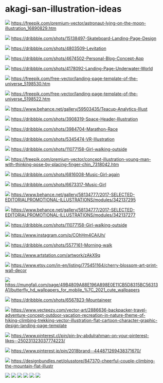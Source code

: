 # akagi-san-illustration-ideas

![](./images/astronaut-lying-on-the-moon.png)
https://freepik.com/premium-vector/astronaut-lying-on-the-moon-illustration_16890829.htm

![](./images/skateboad.jpg)
https://dribbble.com/shots/15138497-Skateboard-Landing-Page-Design

![](./images/feel-levitation.png)
https://dribbble.com/shots/4803509-Levitation

![](./images/space-cowboy.png)
https://dribbble.com/shots/4674502-Personal-Blog-Concept-App

![](./images/under-water.png)
https://dribbble.com/shots/4178092-Landing-Page-Underwater-World

![](./images/universe.png)
https://freepik.com/free-vector/landing-page-template-of-the-universe_5198530.htm

![](./images/universe2.png)
https://freepik.com/free-vector/landing-page-template-of-the-universe_5198522.htm

![](./images/relax.png)
https://www.behance.net/gallery/59503435/Teacup-Analytics-Illust

![](./images/space-header.png)
https://dribbble.com/shots/3908319-Space-Header-Illustration

![](./images/marathon.png)
https://dribbble.com/shots/3984704-Marathon-Race

![](./images/vr.png)
https://dribbble.com/shots/5345474-VR-Illustration

![](./images/.jpg)
https://dribbble.com/shots/11077158-Girl-walking-outside

![](./images/young-man.png)
https://freepik.com/premium-vector/concept-illustration-young-man-with-thinking-pose-by-placing-finger-chin_7318042.htm

![](./images/glassed-girl.png)
https://dribbble.com/shots/6816008-Music-Girl-again

![](./images/music-girl.png)
https://dribbble.com/shots/6673317-Music-Girl

![](./images/mountain.jpg)
https://www.behance.net/gallery/58134777/2017-SELECTED-EDITORIALPROMOTIONAL-ILLUSTRATIONS/modules/342137295

![](./images/editorial.jpg)
https://www.behance.net/gallery/58134777/2017-SELECTED-EDITORIALPROMOTIONAL-ILLUSTRATIONS/modules/342137277

![](./images/girl-outside.jpg)
https://dribbble.com/shots/11077158-Girl-walking-outside

![](./images/walking-road.jpg)
https://www.instagram.com/p/COhHm4CAiUh/

![](./images/morning-walk.png)
https://dribbble.com/shots/5577161-Morning-walk

![](./images/dog-and-girl.jpg)
https://www.artstation.com/artwork/zAkX9q

![](./images/cherry-blossum.png)
https://www.etsy.com/in-en/listing/775451164/cherry-blossom-art-print-wall-decor

![](./images/Butterfly-HD-Wallpapers-For-Mobile.jpg)
https://mungfali.com/page/49B4809A88E196A898E0E11CB5D8315BC56313A1/butterfly_hd_wallpapers_for_mobile_%7C_2021_cute_wallpapers

![](./images/mountaineer.png)
https://dribbble.com/shots/6567823-Mountaineer

![](./images/hiking.jpg)
https://www.vecteezy.com/vector-art/2886636-backpacker-travel-adventure-concept-outdoor-vacation-recreation-in-nature-theme-of-hiking-climbing-trekking-vector-illustration-flat-cartoon-character-graphic-design-landing-page-template

![](./images/cliff.png)
https://www.pinterest.cl/pin/pin-by-abdulrahman-on-your-pinterest-likes--250231323037774223/

![](./images/walking-on-grass.png)
https://www.pinterest.jp/pin/2018brand--444871269438371670/

![](./images/jump.png)
https://designbundles.net/plusstore/847370-cheerful-couple-climbing-the-mountain-flat-illustr

![](./images/.png)
![](./images/.png)
![](./images/.png)
![](./images/.png)
![](./images/.png)
![](./images/.png)
